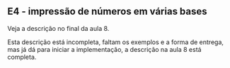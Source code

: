 ## E4 - impressão de números em várias bases

Veja a descrição no final da aula 8.

Esta descrição está incompleta, faltam os exemplos e a forma de entrega, mas já dá para iniciar a implementação, a descrição na aula 8 está completa.
